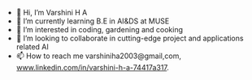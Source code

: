 - 👋 Hi, I’m Varshini H A
- 🌱 I’m currently learning B.E in AI&DS at MUSE
- 👀 I’m interested in coding, gardening and cooking 
- 💞️ I’m looking to collaborate in cutting-edge project and applications related AI 
- 📫 How to reach me varshiniha2003@gmail,com, www.linkedin.com/in/varshini-h-a-74417a317.
